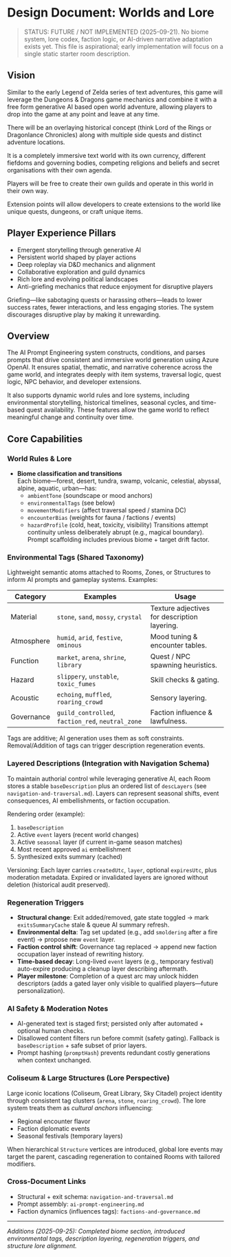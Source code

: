 # Design Document: Worlds and Lore

> STATUS: FUTURE / NOT IMPLEMENTED (2025-09-21). No biome system, lore codex, faction logic, or AI-driven narrative adaptation exists yet. This file is aspirational; early implementation will focus on a single static starter room description.

## Vision

Similar to the early Legend of Zelda series of text adventures, this game will leverage the Dungeons & Dragons game mechanics and combine it with a free form generative AI based open world adventure, allowing players to drop into the game at any point and leave at any time.

There will be an overlaying historical concept (think Lord of the Rings or Dragonlance Chronicles) along with multiple side quests and distinct adventure locations.

It is a completely immersive text world with its own currency, different fiefdoms and governing bodies, competing religions and beliefs and secret organisations with their own agenda.

Players will be free to create their own guilds and operate in this world in their own way.

Extension points will allow developers to create extensions to the world like unique quests, dungeons, or craft unique items.

## Player Experience Pillars

- Emergent storytelling through generative AI
- Persistent world shaped by player actions
- Deep roleplay via D&D mechanics and alignment
- Collaborative exploration and guild dynamics
- Rich lore and evolving political landscapes
- Anti-griefing mechanics that reduce enjoyment for disruptive players

Griefing—like sabotaging quests or harassing others—leads to lower success rates, fewer interactions, and less engaging stories. The system discourages disruptive play by making it unrewarding.

## Overview

The AI Prompt Engineering system constructs, conditions, and parses prompts that drive consistent and immersive world generation using Azure OpenAI. It ensures spatial, thematic, and narrative coherence across the game world, and integrates deeply with item systems, traversal logic, quest logic, NPC behavior, and developer extensions.

It also supports dynamic world rules and lore systems, including environmental storytelling, historical timelines, seasonal cycles, and time-based quest availability. These features allow the game world to reflect meaningful change and continuity over time.

## Core Capabilities

### World Rules & Lore

- **Biome classification and transitions**  
  Each biome—forest, desert, tundra, swamp, volcanic, celestial, abyssal, alpine, aquatic, urban—has:
    - `ambientTone` (soundscape or mood anchors)
    - `environmentalTags` (see below)
    - `movementModifiers` (affect traversal speed / stamina DC)
    - `encounterBias` (weights for fauna / factions / events)
    - `hazardProfile` (cold, heat, toxicity, visibility)
      Transitions attempt continuity unless deliberately abrupt (e.g., magical boundary). Prompt scaffolding includes previous biome + target drift factor.

### Environmental Tags (Shared Taxonomy)

Lightweight semantic atoms attached to Rooms, Zones, or Structures to inform AI prompts and gameplay systems. Examples:

| Category   | Examples                                          | Usage                                        |
| ---------- | ------------------------------------------------- | -------------------------------------------- |
| Material   | `stone`, `sand`, `mossy`, `crystal`               | Texture adjectives for description layering. |
| Atmosphere | `humid`, `arid`, `festive`, `ominous`             | Mood tuning & encounter tables.              |
| Function   | `market`, `arena`, `shrine`, `library`            | Quest / NPC spawning heuristics.             |
| Hazard     | `slippery`, `unstable`, `toxic_fumes`             | Skill checks & gating.                       |
| Acoustic   | `echoing`, `muffled`, `roaring_crowd`             | Sensory layering.                            |
| Governance | `guild_controlled`, `faction_red`, `neutral_zone` | Faction influence & lawfulness.              |

Tags are additive; AI generation uses them as soft constraints. Removal/Addition of tags can trigger description regeneration events.

### Layered Descriptions (Integration with Navigation Schema)

To maintain authorial control while leveraging generative AI, each Room stores a stable `baseDescription` plus an ordered list of `descLayers` (see `navigation-and-traversal.md`). Layers can represent seasonal shifts, event consequences, AI embellishments, or faction occupation.

Rendering order (example):

1. `baseDescription`
2. Active `event` layers (recent world changes)
3. Active `seasonal` layer (if current in-game season matches)
4. Most recent approved `ai` embellishment
5. Synthesized exits summary (cached)

Versioning: Each layer carries `createdUtc`, `layer`, optional `expiresUtc`, plus moderation metadata. Expired or invalidated layers are ignored without deletion (historical audit preserved).

### Regeneration Triggers

- **Structural change**: Exit added/removed, gate state toggled → mark `exitsSummaryCache` stale & queue AI summary refresh.
- **Environmental delta**: Tag set updated (e.g., add `smoldering` after a fire event) → propose new `event` layer.
- **Faction control shift**: Governance tag replaced → append new faction occupation layer instead of rewriting history.
- **Time-based decay**: Long-lived `event` layers (e.g., temporary festival) auto-expire producing a cleanup layer describing aftermath.
- **Player milestone**: Completion of a quest arc may unlock hidden descriptors (adds a gated layer only visible to qualified players—future personalization).

### AI Safety & Moderation Notes

- AI-generated text is staged first; persisted only after automated + optional human checks.
- Disallowed content filters run before commit (safety gating). Fallback is `baseDescription` + safe subset of prior layers.
- Prompt hashing (`promptHash`) prevents redundant costly generations when context unchanged.

### Coliseum & Large Structures (Lore Perspective)

Large iconic locations (Coliseum, Great Library, Sky Citadel) project identity through consistent tag clusters (`arena`, `stone`, `roaring_crowd`). The lore system treats them as _cultural anchors_ influencing:

- Regional encounter flavor
- Faction diplomatic events
- Seasonal festivals (temporary layers)

When hierarchical `Structure` vertices are introduced, global lore events may target the parent, cascading regeneration to contained Rooms with tailored modifiers.

### Cross-Document Links

- Structural + exit schema: `navigation-and-traversal.md`
- Prompt assembly: `ai-prompt-engineering.md`
- Faction dynamics (influences tags): `factions-and-governance.md`

---

_Additions (2025-09-25): Completed biome section, introduced environmental tags, description layering, regeneration triggers, and structure lore alignment._
